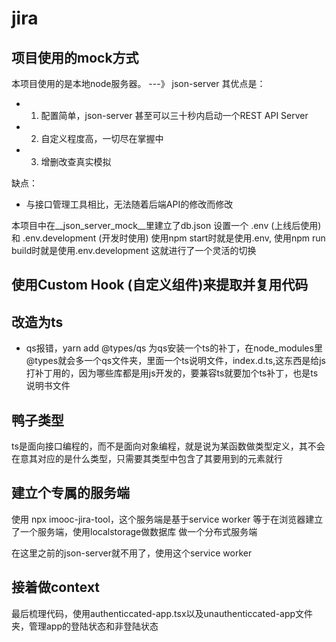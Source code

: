 # jira
## 项目使用的mock方式
本项目使用的是本地node服务器。
---》 json-server
其优点是：
- 1. 配置简单，json-server 甚至可以三十秒内启动一个REST API Server
- 2. 自定义程度高，一切尽在掌握中
- 3. 增删改查真实模拟

缺点：
- 与接口管理工具相比，无法随着后端API的修改而修改

本项目中在__json_server_mock__里建立了db.json
设置一个 .env (上线后使用) 和 .env.development (开发时使用) 使用npm start时就是使用.env, 使用npm run build时就是使用.env.development 这就进行了一个灵活的切换

## 使用Custom Hook (自定义组件)来提取并复用代码

## 改造为ts
- qs报错，yarn add @types/qs 为qs安装一个ts的补丁，在node_modules里@types就会多一个qs文件夹，里面一个ts说明文件，index.d.ts,这东西是给js打补丁用的，因为哪些库都是用js开发的，要兼容ts就要加个ts补丁，也是ts说明书文件

## 鸭子类型
ts是面向接口编程的，而不是面向对象编程，就是说为某函数做类型定义，其不会在意其对应的是什么类型，只需要其类型中包含了其要用到的元素就行

## 建立个专属的服务端
使用 npx imooc-jira-tool，这个服务端是基于service worker 等于在浏览器建立了一个服务端，使用localstorage做数据库
做一个分布式服务端

在这里之前的json-server就不用了，使用这个service worker

## 接着做context

最后梳理代码，使用authenticcated-app.tsx以及unauthenticcated-app文件夹，管理app的登陆状态和非登陆状态